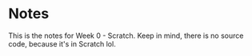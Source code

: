 # Notes
This is the notes for Week 0 - Scratch. Keep in mind, there is no source code, because it's in Scratch lol. 
